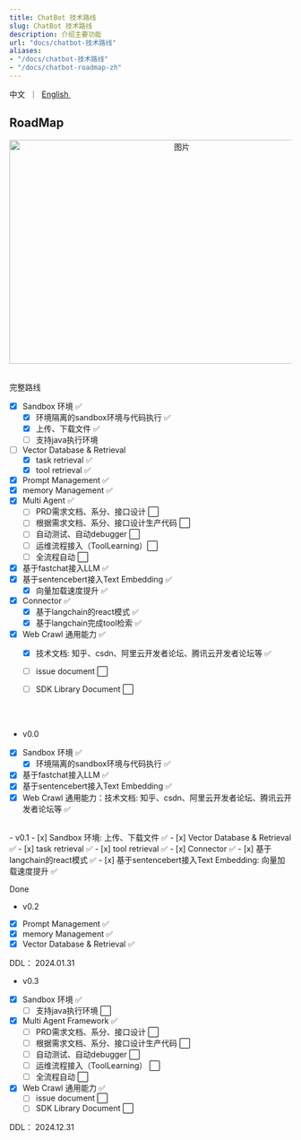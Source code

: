 ```yaml
---
title: ChatBot 技术路线
slug: ChatBot 技术路线
description: 介绍主要功能
url: "docs/chatbot-技术路线"
aliases:
- "/docs/chatbot-技术路线"
- "/docs/chatbot-roadmap-zh"
---
```


<p align="left">
    <a>中文</a>&nbsp ｜ &nbsp<a href="/docs/chatbot-roadmap">English&nbsp </a>
</p>


## RoadMap

<div align=center>
  <img src="/images/chatbot/devops-chatbot-module-v2.png" alt="图片" width="600" height="400">
</div>
<br>


完整路线
- [x] Sandbox 环境 ✅
  - [x] 环境隔离的sandbox环境与代码执行 ✅
  - [x] 上传、下载文件 ✅
  - [ ] 支持java执行环境 
- [ ] Vector Database & Retrieval
  - [x] task retrieval ✅
  - [x] tool retrieval ✅
- [x] Prompt Management ✅
- [x] memory Management ✅
- [x] Multi Agent ✅
  - [ ] PRD需求文档、系分、接口设计 ⬜
  - [ ] 根据需求文档、系分、接口设计生产代码 ⬜
  - [ ] 自动测试、自动debugger ⬜
  - [ ] 运维流程接入（ToolLearning）⬜
  - [ ] 全流程自动 ⬜
- [x] 基于fastchat接入LLM ✅
- [x] 基于sentencebert接入Text Embedding ✅
  - [x] 向量加载速度提升 ✅
- [x] Connector ✅
  - [x] 基于langchain的react模式 ✅
  - [x] 基于langchain完成tool检索 ✅
- [x] Web Crawl 通用能力 ✅
  - [x] 技术文档: 知乎、csdn、阿里云开发者论坛、腾讯云开发者论坛等 ✅
  - [ ] issue document ⬜
  - [ ] SDK Library Document ⬜


<br><br>

- v0.0
- [x] Sandbox 环境 ✅
  - [x] 环境隔离的sandbox环境与代码执行 ✅
- [x] 基于fastchat接入LLM ✅
- [x] 基于sentencebert接入Text Embedding ✅
- [x] Web Crawl 通用能力：技术文档: 知乎、csdn、阿里云开发者论坛、腾讯云开发者论坛等 ✅
<br>
- v0.1
- [x] Sandbox 环境: 上传、下载文件 ✅
- [x] Vector Database & Retrieval ✅
  - [x] task retrieval ✅
  - [x] tool retrieval ✅
- [x] Connector ✅
  - [x] 基于langchain的react模式 ✅
- [x] 基于sentencebert接入Text Embedding: 向量加载速度提升 ✅

Done
<br>

- v0.2
- [x] Prompt Management ✅
- [x] memory Management ✅
- [x] Vector Database & Retrieval ✅

DDL： 2024.01.31
<br>

- v0.3
- [x] Sandbox 环境 ✅
  - [ ] 支持java执行环境 ⬜
- [x] Multi Agent Framework ✅
  - [ ] PRD需求文档、系分、接口设计 ⬜
  - [ ] 根据需求文档、系分、接口设计生产代码 ⬜
  - [ ] 自动测试、自动debugger ⬜
  - [ ] 运维流程接入（ToolLearning） ⬜
  - [ ] 全流程自动 ⬜
- [x] Web Crawl 通用能力 ✅
  - [ ] issue document ⬜
  - [ ] SDK Library Document ⬜

DDL： 2024.12.31
<br>
